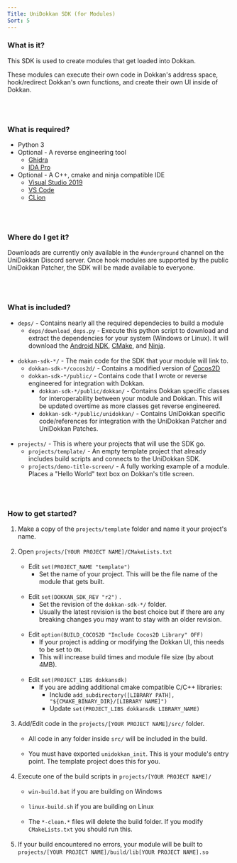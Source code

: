 ```yaml
---
Title: UniDokkan SDK (for Modules)
Sort: 5
---
```

### What is it?
This SDK is used to create modules that get loaded into Dokkan.

These modules can execute their own code in Dokkan's address space, hook/redirect Dokkan's own functions, and create their own UI inside of Dokkan.

<br /><br />

### What is required?

 - Python 3
 - Optional - A reverse engineering tool
	 - [Ghidra](https://ghidra-sre.org/)
	 - [IDA Pro](https://www.hex-rays.com/products/ida/index.shtml)
 - Optional - A C++, cmake and ninja compatible IDE
	 - [Visual Studio 2019]([https://visualstudio.microsoft.com/downloads/](https://visualstudio.microsoft.com/downloads/))
	 - [VS Code](https://code.visualstudio.com/)
	 - [CLion](https://www.jetbrains.com/clion/)

<br /><br />

### Where do I get it?
Downloads are currently only available in the `#underground` channel on the UniDokkan Discord server. Once hook modules are supported by the public UniDokkan Patcher, the SDK will be made available to everyone.

<br /><br />

### What is included?

 - `deps/` - Contains nearly all the required dependecies to build a module
	 - `deps/download_deps.py` - Execute this python script to download and extract the dependencies for your system (Windows or Linux). It will download the [Android NDK](https://developer.android.com/ndk/downloads), [CMake](https://cmake.org/download/), and [Ninja](https://github.com/ninja-build/ninja/releases).<br /><br />
 - `dokkan-sdk-*/` - The main code for the SDK that your module will link to.
	 - `dokkan-sdk-*/cocos2d/` - Contains a modified version of [Cocos2D](https://github.com/cocos2d/cocos2d-x/tree/cocos2d-x-3.17.1)
	 - `dokkan-sdk-*/public/` - Contains code that I wrote or reverse engineered for integration with Dokkan. 
		 - `dokkan-sdk-*/public/dokkan/` - Contains Dokkan specific classes for interoperability between your module and Dokkan. This will be updated overtime as more classes get reverse engineered.
		 - `dokkan-sdk-*/public/unidokkan/` - Contains UniDokkan specific code/references for integration with the UniDokkan Patcher and UniDokkan Patches.<br /><br />
 - `projects/` - This is where your projects that will use the SDK go.
	 - `projects/template/` - An empty template project that already includes build scripts and connects to the UniDokkan SDK.
	 - `projects/demo-title-screen/` - A fully working example of a module. Places a "Hello World" text box on Dokkan's title screen.

<br /><br />

### How to get started?

 1. Make a copy of the `projects/template` folder and name it your project's name.<br /><br />
 2. Open `projects/[YOUR PROJECT NAME]/CMakeLists.txt`<br /><br />
	 - Edit `set(PROJECT_NAME "template")` 
		 - Set the name of your project. This will be the file name of the module that gets built.<br /><br />
	 - Edit `set(DOKKAN_SDK_REV "r2")` .
		 - Set the revision of the `dokkan-sdk-*/` folder. 
		 - Usually the latest revision is the best choice but if there are any breaking changes you may want to stay with an older revision.<br /><br />
	 - Edit `option(BUILD_COCOS2D "Include Cocos2D Library" OFF)`
		 - If your project is adding or modifying the Dokkan UI, this needs to be set to `ON`.
		 - This will increase build times and module file size (by about 4MB).<br /><br />
	 - Edit `set(PROJECT_LIBS dokkansdk)`
		 - If you are adding additional cmake compatible C/C++ libraries:
			 - Include `add_subdirectory([LIBRARY PATH], "${CMAKE_BINARY_DIR}/[LIBRARY NAME]")`
			 - Update `set(PROJECT_LIBS dokkansdk LIBRARY_NAME)`<br /><br />
 3. Add/Edit code in the `projects/[YOUR PROJECT NAME]/src/` folder.<br /><br />
	 - All code in any folder inside `src/` will be included in the build.<br /><br />
	 - You must have exported `unidokkan_init`. This is your module's entry point. The template project does this for you.<br /><br />
 4. Execute one of the build scripts in `projects/[YOUR PROJECT NAME]/`<br /><br />
	 - `win-build.bat` if you are building on Windows<br /><br />
	 - `linux-build.sh` if you are building on Linux<br /><br />
	 - The `*-clean.*` files will delete the build folder. If you modify `CMakeLists.txt` you should run this.<br /><br />
 5. If your build encountered no errors, your module will be built to `projects/[YOUR PROJECT NAME]/build/lib[YOUR PROJECT NAME].so`
